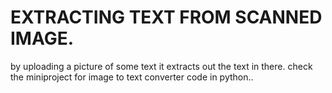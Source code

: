 # EXTRACTING TEXT FROM SCANNED IMAGE.
by uploading a picture of some text it extracts out the text in there.
check the miniproject for image to text converter code in python..

